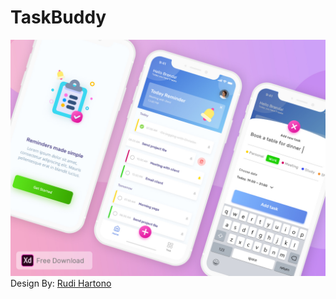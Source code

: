 # TaskBuddy

![Dsign Image](https://github.com/alusicode/TaskBuddy/blob/master/idea.jpg)
Design By: [Rudi Hartono](https://www.uplabs.com/iamruha)
